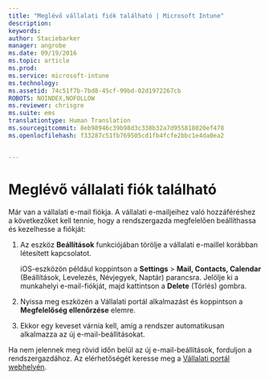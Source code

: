 ```yaml
---
title: "Meglévő vállalati fiók található | Microsoft Intune"
description: 
keywords: 
author: Staciebarker
manager: angrobe
ms.date: 09/19/2016
ms.topic: article
ms.prod: 
ms.service: microsoft-intune
ms.technology: 
ms.assetid: 74c51f7b-7bd8-45cf-99bd-02d1972267cb
ROBOTS: NOINDEX,NOFOLLOW
ms.reviewer: chrisgre
ms.suite: ems
translationtype: Human Translation
ms.sourcegitcommit: 8eb98946c39b98d3c338b32a7d955818020ef478
ms.openlocfilehash: f33287c51fb769505cd1fb4fcfe2bbc1e4da0ea2


---
```


# Meglévő vállalati fiók található
Már van a vállalati e-mail fiókja. A vállalati e-mailjeihez való hozzáféréshez a következőket kell tennie, hogy a rendszergazda megfelelően beállíthassa és kezelhesse a fiókját:

1.  Az eszköz **Beállítások** funkciójában törölje a vállalati e-maillel korábban létesített kapcsolatot.

    iOS-eszközön például koppintson a **Settings** &gt; **Mail, Contacts, Calendar** (Beállítások, Levelezés, Névjegyek, Naptár) parancsra. Jelölje ki a munkahelyi e-mail-fiókját, majd kattintson a **Delete** (Törlés) gombra.

2.  Nyissa meg eszközén a Vállalati portál alkalmazást és koppintson a **Megfelelőség ellenőrzése** elemre.

3.  Ekkor egy keveset várnia kell, amíg a rendszer automatikusan alkalmazza az új e-mail-beállításokat.

Ha nem jelennek meg rövid időn belül az új e-mail-beállítások, forduljon a rendszergazdához. Az elérhetőségét keresse meg a [Vállalati portál webhelyén](http://portal.manage.microsoft.com).



<!--HONumber=Oct16_HO2-->


